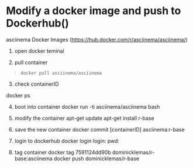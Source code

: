 # Modify a docker image and push to Dockerhub() 

asciinema Docker Images (https://hub.docker.com/r/asciinema/asciinema/) 

1) open docker teminal

2) pull container

>``docker pull asciinema/asciinema``

3) check containerID

docker ps

4) boot into container
docker run -ti asciinema/asciinema bash

5) modify the container
apt-get update
apt-get install r-base

6) save the new container
docker commit [containerID] asciinema:r-base

7) login to dockerhub
docker login
login:
pwd:

8) tag container
docker tag 7591124dd90b dominicklemas/r-base:asciinema
docker push dominicklemas/r-base
